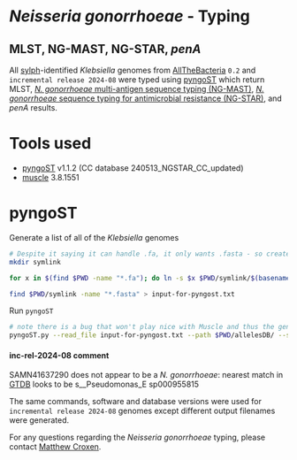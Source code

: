 *Neisseria gonorrhoeae* - Typing
==============================
MLST, NG-MAST, NG-STAR, *penA*
----------------------------

All [sylph](https://github.com/bluenote-1577/sylph)-identified *Klebsiella* genomes from [AllTheBacteria](https://allthebacteria.readthedocs.io/en/latest/) ``0.2`` and ``incremental release 2024-08`` were typed using [pyngoST](https://pubmed.ncbi.nlm.nih.gov/38288762/) which return MLST, [*N. gonorrhoeae* multi-antigen sequence typing (NG-MAST)](https://pubmed.ncbi.nlm.nih.gov/15073688/), [*N. gonorrhoeae* sequence typing for antimicrobial resistance (NG-STAR)](https://pubmed.ncbi.nlm.nih.gov/28228492/), and *penA* results.

# Tools used
* [pyngoST](https://pubmed.ncbi.nlm.nih.gov/38288762/) v1.1.2 (CC database 240513_NGSTAR_CC_updated)
* [muscle](https://drive5.com/muscle/downloads_v3.htm) 3.8.1551

# pyngoST
Generate a list of all of the *Klebsiella* genomes

```bash
# Despite it saying it can handle .fa, it only wants .fasta - so create symlinks
mkdir symlink

for x in $(find $PWD -name "*.fa"); do ln -s $x $PWD/symlink/$(basename $x .fa).fasta; done

find $PWD/symlink -name "*.fasta" > input-for-pyngost.txt
```

Run ``pyngoST``
```bash
# note there is a bug that won't play nice with Muscle and thus the genogroups cannot be calculated (--genogroups)
pyngoST.py --read_file input-for-pyngost.txt --path $PWD/allelesDB/ --schemes MLST,NG-MAST,NG-STAR --ngstarccs --mosaic_pena --num_threads 60 --out_filename atb-ngo-pyngost-results.tsv
```
#### inc-rel-2024-08 comment
SAMN41637290 does not appear to be a *N. gonorrhoeae*: nearest match in [GTDB](https://pubmed.ncbi.nlm.nih.gov/34520557/) looks to be s__Pseudomonas_E sp000955815

The same commands, software and database versions were used for ``incremental release 2024-08`` genomes except different output filenames were generated.

For any questions regarding the *Neisseria gonorrhoeae* typing, please contact [Matthew Croxen](mailto:mcroxen@ualberta.ca).
